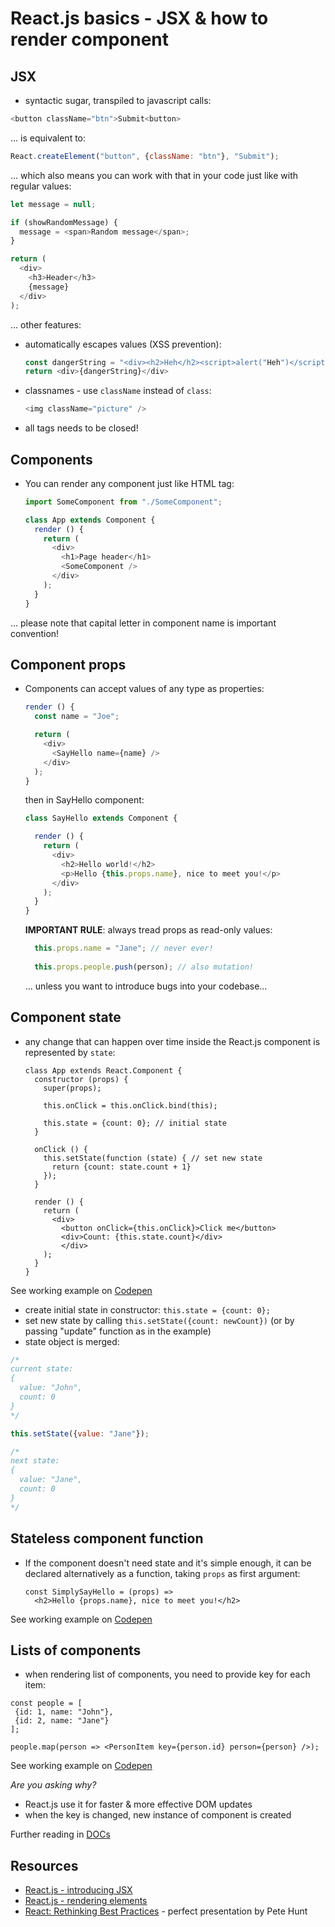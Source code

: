 # React.js basics - JSX & how to render component

## JSX

- syntactic sugar, transpiled to javascript calls:

```javascript
<button className="btn">Submit<button>
```

... is equivalent to:

```javascript
React.createElement("button", {className: "btn"}, "Submit");
```

... which also means you can work with that in your code just like with regular values:

```javascript
let message = null;

if (showRandomMessage) {
  message = <span>Random message</span>;  
}

return (
  <div>
    <h3>Header</h3>
    {message}
  </div>
);
```

... other features:

- automatically escapes values (XSS prevention):
    ```javascript
    const dangerString = "<div><h2>Heh</h2><script>alert("Heh")</script></div>";
    return <div>{dangerString}</div>
    ```
- classnames - use `className` instead of `class`:
    ```javascript
    <img className="picture" />
    ```
- all tags needs to be closed! 
   
## Components
   
- You can render any component just like HTML tag:
   
    ```javascript
    import SomeComponent from "./SomeComponent";
    
    class App extends Component {
      render () {
        return (
          <div>
            <h1>Page header</h1>
            <SomeComponent />
          </div>
        );
      }
    }
    ```   

... please note that capital letter in component name is important convention!

## Component props

- Components can accept values of any type as properties:
    ```javascript
    render () {
      const name = "Joe";
  
      return (
        <div>
          <SayHello name={name} />
        </div>
      ); 
    }
    ```
    
    then in SayHello component:
    
    ```javascript
    class SayHello extends Component {
  
      render () {
        return (
          <div>
            <h2>Hello world!</h2>
            <p>Hello {this.props.name}, nice to meet you!</p>
          </div>
        );
      }
    }
    ```
    
    **IMPORTANT RULE**: always tread props as read-only values:
    
    ```javascript
      this.props.name = "Jane"; // never ever!
      
      this.props.people.push(person); // also mutation!
    ```
    
    ... unless you want to introduce bugs into your codebase...


## Component state

- any change that can happen over time inside the React.js component is represented by `state`:

    ```
    class App extends React.Component {
      constructor (props) {
        super(props);
                
        this.onClick = this.onClick.bind(this);
                
        this.state = {count: 0}; // initial state
      }
            
      onClick () {
        this.setState(function (state) { // set new state
          return {count: state.count + 1} 
        });
      }
            
      render () {
        return (
          <div>
            <button onClick={this.onClick}>Click me</button>
            <div>Count: {this.state.count}</div>
            </div>
        );
      }
    }
    ```
    
See working example on [Codepen](http://codepen.io/jaroslav-kubicek/pen/RpoXJV?editors=0010)
  
  - create initial state in constructor: `this.state = {count: 0};`
  - set new state by calling `this.setState({count: newCount})` (or by passing "update" function as in the example)
  - state object is merged:
  ```javascript
  /* 
  current state:
  {
    value: "John",
    count: 0
  }
  */
  
  this.setState({value: "Jane"});
  
  /*
  next state:
  {
    value: "Jane",
    count: 0
  }
  */
  ```
  
## Stateless component function  

- If the component doesn't need state and it's simple enough, 
it can be declared alternatively as a function, taking `props` as first argument:
    
    ```
    const SimplySayHello = (props) => 
      <h2>Hello {props.name}, nice to meet you!</h2>
    ```    

See working example on [Codepen](http://codepen.io/jaroslav-kubicek/pen/qrRWbR?editors=0010)

## Lists of components

- when rendering list of components, you need to provide key for each item:

```
const people = [
 {id: 1, name: "John"},
 {id: 2, name: "Jane"}
];

people.map(person => <PersonItem key={person.id} person={person} />);
```

See working example on [Codepen](http://codepen.io/jaroslav-kubicek/pen/MpJwXK)

*Are you asking why?*

- React.js use it for faster & more effective DOM updates
- when the key is changed, new instance of component is created

Further reading in [DOCs](https://facebook.github.io/react/docs/lists-and-keys.html)

## Resources

- [React.js - introducing JSX](https://facebook.github.io/react/docs/introducing-jsx.html)
- [React.js - rendering elements](https://facebook.github.io/react/docs/rendering-elements.html)
- [React: Rethinking Best Practices](https://www.slideshare.net/floydophone/react-preso-v2/) - perfect presentation by Pete Hunt
